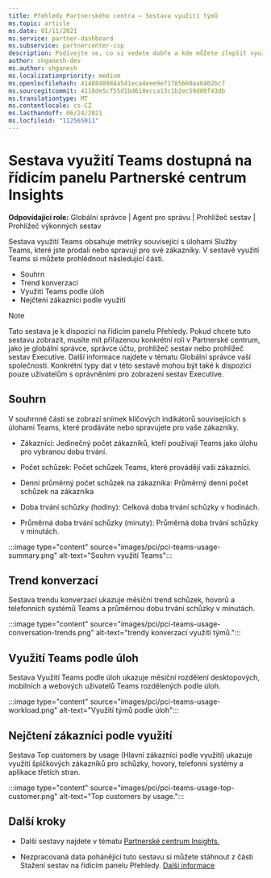 ```yaml
---
title: Přehledy Partnerského centra – Sestava využití týmů
ms.topic: article
ms.date: 01/11/2021
ms.service: partner-dashboard
ms.subservice: partnercenter-csp
description: Podívejte se, co si vedete dobře a kde můžete zlepšit využití předplatných Teams, která pro své zákazníky prodáváte nebo spravujete.
author: shganesh-dev
ms.author: shganesh
ms.localizationpriority: medium
ms.openlocfilehash: 4148848984a541eca4eee9e71785660aa6402bc7
ms.sourcegitcommit: 4118de5cf55d1bd618ecca13c1b2ec59d80f43db
ms.translationtype: MT
ms.contentlocale: cs-CZ
ms.lasthandoff: 06/24/2021
ms.locfileid: "112565011"
---
```

# <a name="teams-usage-report-available-from-the-partner-center-insights-dashboard"></a>Sestava využití Teams dostupná na řídicím panelu Partnerské centrum Insights

**Odpovídající role:** Globální správce | Agent pro správu | Prohlížeč sestav | Prohlížeč výkonných sestav

Sestava využití Teams obsahuje metriky související s úlohami Služby Teams, které jste prodali nebo spravují pro své zákazníky. V sestavě využití Teams si můžete prohlédnout následující části.

- Souhrn
- Trend konverzací
- Využití Teams podle úloh
- Nejčtení zákazníci podle využití

 > [!NOTE]
 > Tato sestava je k dispozici na řídicím panelu Přehledy. Pokud chcete tuto sestavu zobrazit, musíte mít přiřazenou konkrétní roli v Partnerské centrum, jako je globální správce, správce účtu, prohlížeč sestav nebo prohlížeč sestav Executive. Další informace najdete v tématu Globální správce vaší společnosti. Konkrétní typy dat v této sestavě mohou být také k dispozici pouze uživatelům s oprávněními pro zobrazení sestav Executive.

## <a name="summary"></a>Souhrn

V souhrnné části se zobrazí snímek klíčových indikátorů souvisejících s úlohami Teams, které prodáváte nebo spravujete pro vaše zákazníky.  

- Zákazníci: Jedinečný počet zákazníků, kteří používají Teams jako úlohu pro vybranou dobu trvání.

- Počet schůzek: Počet schůzek Teams, které provádějí vaši zákazníci.

- Denní průměrný počet schůzek na zákazníka: Průměrný denní počet schůzek na zákazníka 

- Doba trvání schůzky (hodiny): Celková doba trvání schůzky v hodinách. 

- Průměrná doba trvání schůzky (minuty): Průměrná doba trvání schůzky v minutách. 

:::image type="content" source="images/pci/pci-teams-usage-summary.png" alt-text="Souhrn využití Teams":::

## <a name="conversations-trend"></a>Trend konverzací

Sestava trendu konverzací ukazuje měsíční trend schůzek, hovorů a telefonních systémů Teams a průměrnou dobu trvání schůzky v minutách.

:::image type="content" source="images/pci/pci-teams-usage-conversation-trends.png" alt-text="trendy konverzací využití týmů.":::

## <a name="teams-usage-by-workloads"></a>Využití Teams podle úloh

Sestava Využití Teams podle úloh ukazuje měsíční rozdělení desktopových, mobilních a webových uživatelů Teams rozdělených podle úloh.

:::image type="content" source="images/pci/pci-teams-usage-workload.png" alt-text="Využití týmů podle úloh":::

## <a name="top-customers-by-usage"></a>Nejčtení zákazníci podle využití

Sestava Top customers by usage (Hlavní zákazníci podle využití) ukazuje využití špičkových zákazníků pro schůzky, hovory, telefonní systémy a aplikace třetích stran.

:::image type="content" source="images/pci/pci-teams-usage-top-customer.png" alt-text="Top customers by usage.":::

## <a name="next-steps"></a>Další kroky

- Další sestavy najdete v tématu [Partnerské centrum Insights.](partner-center-insights.md)

- Nezpracovaná data pohánějící tuto sestavu si můžete stáhnout z části Stažení sestav na řídicím panelu Přehledy. [Další informace](pci-download-reports.md) 
